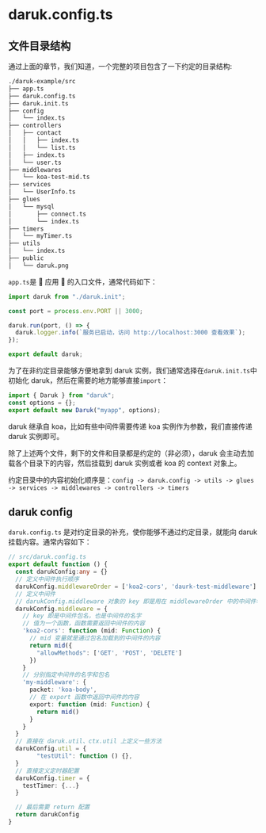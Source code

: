 # daruk.config.ts

## 文件目录结构

通过上面的章节，我们知道，一个完整的项目包含了一下约定的目录结构:

```bash
./daruk-example/src
├── app.ts
├── daruk.config.ts
├── daruk.init.ts
├── config
│   └── index.ts
├── controllers
│   ├── contact
│   │   ├── index.ts
│   │   └── list.ts
│   ├── index.ts
│   └── user.ts
├── middlewares
│   └── koa-test-mid.ts
├── services
│   └── UserInfo.ts
├── glues
│   └── mysql
│       ├── connect.ts
│       └── index.ts
├── timers
│   └── myTimer.ts
├── utils
│   └── index.ts
├── public
│   └── daruk.png
```

`app.ts`是  应用  的入口文件，通常代码如下：

```typescript
import daruk from "./daruk.init";

const port = process.env.PORT || 3000;

daruk.run(port, () => {
  daruk.logger.info(`服务已启动，访问 http://localhost:3000 查看效果`);
});

export default daruk;
```

为了在非约定目录能够方便地拿到 daruk 实例，我们通常选择在`daruk.init.ts`中初始化 daruk，然后在需要的地方能够直接`import`：

```typescript
import { Daruk } from "daruk";
const options = {};
export default new Daruk("myapp", options);
```

daruk 继承自 koa，比如有些中间件需要传递 koa 实例作为参数，我们直接传递 daruk 实例即可。

除了上述两个文件，剩下的文件和目录都是约定的（非必须），daruk 会主动去加载各个目录下的内容，然后挂载到 daruk 实例或者 koa 的 context 对象上。

约定目录中的内容初始化顺序是：`config -> daruk.config -> utils -> glues -> services -> middlewares -> controllers -> timers`

## daruk config

`daruk.config.ts` 是对约定目录的补充，使你能够不通过约定目录，就能向 daruk 挂载内容。通常内容如下：

```typescript
// src/daruk.config.ts
export default function () {
  const darukConfig:any = {}
  // 定义中间件执行顺序
  darukConfig.middlewareOrder = ['koa2-cors', 'daurk-test-middleware']
  // 定义中间件
  // darukConfig.middleware 对象的 key 即是用在 middlewareOrder 中的中间件名字
  darukConfig.middleware = {
    // key 即是中间件包名，也是中间件的名字
    // 值为一个函数，函数需要返回中间件的内容
    'koa2-cors': function (mid: Function) {
      // mid 变量就是通过包名加载到的中间件的内容
      return mid({
        "allowMethods": ['GET', 'POST', 'DELETE']
      })
    }
    // 分别指定中间件的名字和包名
    'my-middleware': {
      packet: 'koa-body',
      // 在 export 函数中返回中间件的内容
      export: function (mid: Function) {
        return mid()
      }
    }
  }
  // 直接在 daruk.util、ctx.util 上定义一些方法
  darukConfig.util = {
		"testUtil": function () {},
  }
  // 直接定义定时器配置
  darukConfig.timer = {
    testTimer: {...}
  }

  // 最后需要 return 配置
  return darukConfig
}

```
